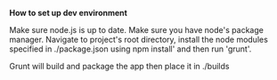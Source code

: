 **How to set up dev environment**

Make sure node.js is up to date. Make sure you have node's package manager. Navigate to project's root directory, install the node modules specified in ./package.json using 
npm install' and then run 'grunt'.

Grunt will build and package the app then place it in ./builds
